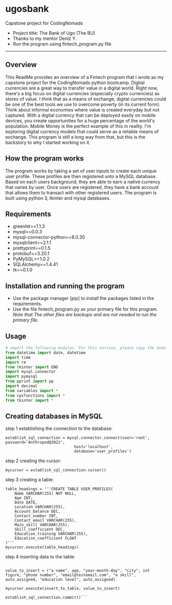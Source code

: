 # ugosbank

Capstone project for CodingNomads
* Project title: The Bank of Ugo (The BU)
* Thanks to my mentor Deniz Y. 
* Run the program using fintech_program.py file
_________________________

## Overview

This ReadMe provides an overview of a Fintech program that I wrote as my capstone project for the CodingNomads python bootcamp. Digital currencies are a great way to transfer value in a digital world. Right now, there's a big focus on digital currencies (especially crypto currencies) as stores of value. I think that as a means of exchange, digital currencies could be one of the best tools we use to overcome poverty (in its current form). Think about informal economies where value is created everyday but not captured. With a digital currency that can be deployed easily on mobile devices, you create opportunities for a huge percentage of the world's population. Mobile Money is the perfect example of this in reality. I'm exploring digital currency models that could serve as a reliable means of exchange. This program is still a long way from that, but this is the backstory to why I started working on it. 

## How the program works  

The program works by taking a set of user inputs to create each unique user profile. These profiles are then registered unto a MySQL database. Based on each users background, they are able to earn a native currency that varies by user. Once users are registered, they have a bank account that allows them to transact with other registered users. The program is built using python 3, tkinter and mysql databases.

## Requirements 

   - greenlet==1.1.3
   - mysql==0.0.3
   - mysql-connector-python==8.0.30
   - mysqlclient==2.1.1
   - prettyprint==0.1.5
   - protobuf==3.20.1
   - PyMySQL==1.0.2
   - SQLAlchemy==1.4.41
   - tk==0.1.0

## Installation and running the program

* Use the package manager [pip] to install the packages listed in the requirements.
* Use the file fintech_program.py as your primary file for this program. *Note that The other files are backups and are not needed to run the primary file.*

## Usage

```python
# import the following modules. For this version, please copy the modules as shown below, future versions will improve on the method of importing
from datetime import date, datetime
import time
import re
from tkinter import END
import mysql.connector
import pymysql
from pprint import pp
import decimal
from variables import *
from cpsfunctions import *
from tkinter import *
```

## Creating databases in MySQL

step 1 establishing the connection to the database:

```	
establish_sql_connection = mysql.connector.connect(user='root', password='Anthropod@2022',
                              host='localhost',
                              database='user_profiles')
```

step 2 creating the cursor:

```
mycursor = establish_sql_connection.cursor()
```

step 3 creating a table:

```
table_headings = '''CREATE TABLE USER_PROFILES(
    Name VARCHAR(255) NOT NULL,
    Age INT,
    Date DATE,
    Location VARCHAR(255),
    Account_balance DEC,
    Contact_number INT,
    Contact_email VARCHAR(255),
    Main_skill VARCHAR(255),
    Skill_coefficient DEC,
    Education_training VARCHAR(255),
    Education_coefficient FLOAT
)'''
mycursor.execute(table_headings)
```

step 4 inserting data to the table:

```insert_to_table = "INSERT INTO user_profiles (Name, Age, Date, Location, Account_balance, Contact_number, Contact_email, Main_skill, Skill_coefficient, Education_training, Education_coefficient) VALUES (%s,%s,%s,%s,%s,%s,%s,%s,%s,%s,%s)"

value_to_insert = ("a name", age, "year-month-day", "city", int figure, "phone number", "email@testemail.com", "a skill", auto_assigned, "education level", auto_assigned)

mycursor.execute(insert_to_table, value_to_insert)

establish_sql_connection.commit()```


